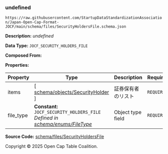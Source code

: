 ### undefined

`https://raw.githubusercontent.com/StartupDataStandardizationAssociation/Japan-Open-Cap-Format-JOCF/main/schema/files/SecurityHoldersFile.schema.json`

**Description:** _undefined_

**Data Type:** `JOCF_SECURITY_HOLDERS_FILE`

**Composed From:**



**Properties:**

| Property  | Type                                                                                                      | Description       | Required   |
| --------- | --------------------------------------------------------------------------------------------------------- | ----------------- | ---------- |
| items     | [ [schema/objects/SecurityHolder](../objects/SecurityHolder.md) ]                                         | 証券保有者のリスト         | `REQUIRED` |
| file_type | **Constant:** `JOCF_SECURITY_HOLDERS_FILE`</br>_Defined in [schema/enums/FileType](../enums/FileType.md)_ | Object type field | `REQUIRED` |

**Source Code:** [schema/files/SecurityHoldersFile](../../../../schema/files/SecurityHoldersFile.schema.json)

Copyright © 2025 Open Cap Table Coalition.
